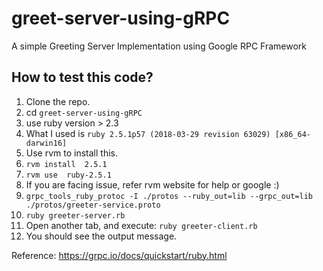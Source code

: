 # greet-server-using-gRPC
A simple Greeting Server Implementation using Google RPC Framework



## How to test this code?
1. Clone the repo.
2. cd `greet-server-using-gRPC`
3. use ruby version > 2.3
  1. What I used is `ruby 2.5.1p57 (2018-03-29 revision 63029) [x86_64-darwin16]`
  2. Use rvm to install this. 
  3. `rvm install  2.5.1 `
  4. `rvm use  ruby-2.5.1`
  5. If you are facing issue, refer rvm website for help or google :)
4. `grpc_tools_ruby_protoc -I ./protos --ruby_out=lib --grpc_out=lib ./protos/greeter-service.proto`
5. `ruby greeter-server.rb`
6. Open another tab, and execute: `ruby greeter-client.rb`
7. You should see the output message.

Reference: https://grpc.io/docs/quickstart/ruby.html
